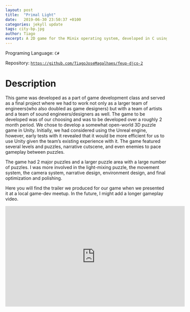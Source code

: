 ```yaml
---
layout: post
title:  "Primal Light"
date:   2019-06-30 23:50:37 +0100
categories: jekyll update
tags: city-bp.jpg
author: Tiago
excerpt: A 2D game for the Minix operating system, developed in C using only the C standard library and Minix's OS API.
---
```


Programing Language: `C#`

Repository: [`https://github.com/TiagoJoseMagalhaes/feup-djco-2`](https://github.com/TiagoJoseMagalhaes/feup-djco-2)

# Description

This game was developed as a part of game development class and served as a final project where we had to work not only as a larger team of engineers(who also doubled as game designers) but with a team of artists and a team of sound engineers/designers as well. The game to be developed was of our choosing and was to be developed over a roughly 2 month period. We chose to develop a somewhat open-world 3D puzzle game in Unity. Initially, we had considered using the Unreal engine, however, early tests with it revealed that it would be more efficient for us to use Unity given the team’s existing experience with it. The game featured several levels and puzzles, narrative cutscene, and even enemies to pace gameplay between puzzles.

The game had 2 major puzzles and a larger puzzle area with a large number of puzzles. I was more involved in the light-mixing puzzle, the movement system, the camera system, narrative design, environment design, and final optimization and polishing.

Here you will find the trailer we produced for our game when we presented it at a local game-dev meetup. In the future, I might add a longer gameplay video.

<div class="row">
<div class="mx-auto">
<iframe width="560" height="315" src="https://www.youtube.com/embed/13aCkjGlOMk" frameborder="0" allow="accelerometer; autoplay; encrypted-media; gyroscope; picture-in-picture" allowfullscreen></iframe>
</div>
</div>
